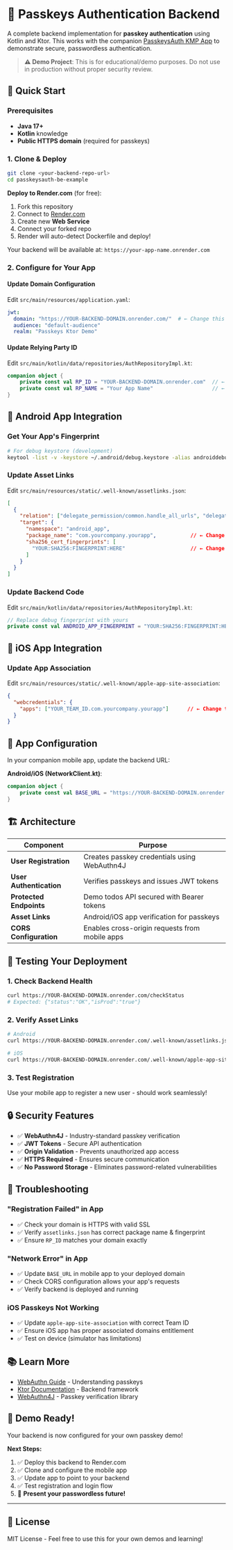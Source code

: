 # 🔐 Passkeys Authentication Backend

A complete backend implementation for **passkey authentication** using Kotlin and Ktor. This works with the companion [PasskeysAuth KMP App](https://github.com/ClarkStoro/PasskeysAuth-KMP-App-Example) to demonstrate secure, passwordless authentication.

> **⚠️ Demo Project**: This is for educational/demo purposes. Do not use in production without proper security review.

## 🚀 Quick Start

### Prerequisites
- **Java 17+**
- **Kotlin** knowledge
- **Public HTTPS domain** (required for passkeys)

### 1. Clone & Deploy

```bash
git clone <your-backend-repo-url>
cd passkeysauth-be-example
```

**Deploy to Render.com** (for free):
1. Fork this repository
2. Connect to [Render.com](https://render.com)
3. Create new **Web Service**
4. Connect your forked repo
5. Render will auto-detect Dockerfile and deploy!

Your backend will be available at: `https://your-app-name.onrender.com`

### 2. Configure for Your App

#### **Update Domain Configuration**
Edit `src/main/resources/application.yaml`:
```yaml
jwt:
  domain: "https://YOUR-BACKEND-DOMAIN.onrender.com/"  # ← Change this
  audience: "default-audience"
  realm: "Passkeys Ktor Demo"
```

#### **Update Relying Party ID**
Edit `src/main/kotlin/data/repositories/AuthRepositoryImpl.kt`:
```kotlin
companion object {
    private const val RP_ID = "YOUR-BACKEND-DOMAIN.onrender.com"  // ← Change this
    private const val RP_NAME = "Your App Name"                   // ← Change this
}
```

## 🔧 Android App Integration

### Get Your App's Fingerprint
```bash
# For debug keystore (development)
keytool -list -v -keystore ~/.android/debug.keystore -alias androiddebugkey -storepass android -keypass android
```

### Update Asset Links
Edit `src/main/resources/static/.well-known/assetlinks.json`:
```json
[
  {
    "relation": ["delegate_permission/common.handle_all_urls", "delegate_permission/common.get_login_creds"],
    "target": {
      "namespace": "android_app",
      "package_name": "com.yourcompany.yourapp",           // ← Change this
      "sha256_cert_fingerprints": [
        "YOUR:SHA256:FINGERPRINT:HERE"                     // ← Change this
      ]
    }
  }
]
```

### Update Backend Code
Edit `src/main/kotlin/data/repositories/AuthRepositoryImpl.kt`:
```kotlin
// Replace debug fingerprint with yours
private const val ANDROID_APP_FINGERPRINT = "YOUR:SHA256:FINGERPRINT:HERE"
```

## 🍎 iOS App Integration

### Update App Association
Edit `src/main/resources/static/.well-known/apple-app-site-association`:
```json
{
  "webcredentials": {
    "apps": ["YOUR_TEAM_ID.com.yourcompany.yourapp"]      // ← Change this
  }
}
```

## 📱 App Configuration

In your companion mobile app, update the backend URL:

**Android/iOS (NetworkClient.kt)**:
```kotlin
companion object {
    private const val BASE_URL = "https://YOUR-BACKEND-DOMAIN.onrender.com/"  // ← Change this
}
```

## 🏗️ Architecture

| Component               | Purpose                                                    |
| ----------------------- | ---------------------------------------------------------- |
| **User Registration**   | Creates passkey credentials using WebAuthn4J               |
| **User Authentication** | Verifies passkeys and issues JWT tokens                    |
| **Protected Endpoints** | Demo todos API secured with Bearer tokens                  |
| **Asset Links**         | Android/iOS app verification for passkeys                  |
| **CORS Configuration**  | Enables cross-origin requests from mobile apps             |

## 🧪 Testing Your Deployment

### 1. Check Backend Health
```bash
curl https://YOUR-BACKEND-DOMAIN.onrender.com/checkStatus
# Expected: {"status":"OK","isProd":"true"}
```

### 2. Verify Asset Links
```bash
# Android
curl https://YOUR-BACKEND-DOMAIN.onrender.com/.well-known/assetlinks.json

# iOS  
curl https://YOUR-BACKEND-DOMAIN.onrender.com/.well-known/apple-app-site-association
```

### 3. Test Registration
Use your mobile app to register a new user - should work seamlessly!

## 🔒 Security Features

- ✅ **WebAuthn4J** - Industry-standard passkey verification
- ✅ **JWT Tokens** - Secure API authentication  
- ✅ **Origin Validation** - Prevents unauthorized app access
- ✅ **HTTPS Required** - Ensures secure communication
- ✅ **No Password Storage** - Eliminates password-related vulnerabilities

## 🚨 Troubleshooting

### "Registration Failed" in App
- ✅ Check your domain is HTTPS with valid SSL
- ✅ Verify `assetlinks.json` has correct package name & fingerprint
- ✅ Ensure `RP_ID` matches your domain exactly

### "Network Error" in App  
- ✅ Update `BASE_URL` in mobile app to your deployed domain
- ✅ Check CORS configuration allows your app's requests
- ✅ Verify backend is deployed and running

### iOS Passkeys Not Working
- ✅ Update `apple-app-site-association` with correct Team ID
- ✅ Ensure iOS app has proper associated domains entitlement
- ✅ Test on device (simulator has limitations)

## 📚 Learn More

- [WebAuthn Guide](https://webauthn.guide/) - Understanding passkeys
- [Ktor Documentation](https://ktor.io/) - Backend framework
- [WebAuthn4J](https://github.com/webauthn4j/webauthn4j) - Passkey verification library

## 🎯 Demo Ready!

Your backend is now configured for your own passkey demo! 

**Next Steps:**
1. ✅ Deploy this backend to Render.com  
2. ✅ Clone and configure the mobile app
3. ✅ Update app to point to your backend
4. ✅ Test registration and login flow
5. 🎉 **Present your passwordless future!**

---

## 📄 License

MIT License - Feel free to use this for your own demos and learning!
